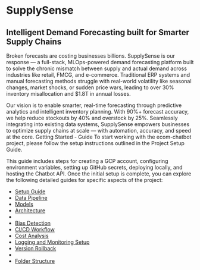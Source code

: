 # SupplySense 
## Intelligent Demand Forecasting built for     Smarter Supply Chains
Broken forecasts are costing businesses billions.
SupplySense is our response — a full-stack, MLOps-powered demand forecasting platform built to solve the chronic mismatch between supply and actual demand across industries like retail, FMCG, and e-commerce. Traditional ERP systems and manual forecasting methods struggle with real-world volatility like seasonal changes, market shocks, or sudden price wars, leading to over 30% inventory misallocation and $1.8T in annual losses.

Our vision is to enable smarter, real-time forecasting through predictive analytics and intelligent inventory planning. With 90%+ forecast accuracy, we help reduce stockouts by 40% and overstock by 25%. Seamlessly integrating into existing data systems, SupplySense empowers businesses to optimize supply chains at scale — with automation, accuracy, and speed at the core.
Getting Started - Guide
To start working with the ecom-chatbot project, please follow the setup instructions outlined in the Project Setup Guide.

This guide includes steps for creating a GCP account, configuring environment variables, setting up GitHub secrets, deploying locally, and hosting the Chatbot API. Once the initial setup is complete, you can explore the following detailed guides for specific aspects of the project:



- [Setup Guide](/readme/Setup_Guide.md)
- [Data Pipeline](/readme/DataPipeline.md)
- [Models](/readme/Models.md)
- [Architecture](./readme/Architecture.md)
- 
- [Bias Detection](./ml_pipelines/stage4_bias_detection.md)
- [CI/CD Workflow](./ci_cd/README.md)
- [Cost Analysis](./cost_analysis/README.md)
- [Logging and Monitoring Setup](./logging_monitoring/README.md)
- [Version Rollback](./rollback/README.md)
- 
- [Folder Structure](/readme/Folder_Structure.md)




